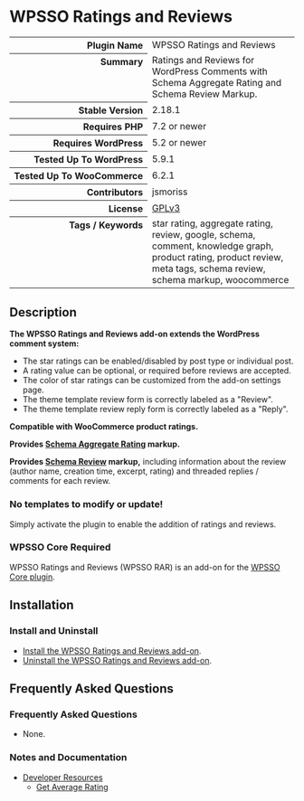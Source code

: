 <h1>WPSSO Ratings and Reviews</h1>

<table>
<tr><th align="right" valign="top" nowrap>Plugin Name</th><td>WPSSO Ratings and Reviews</td></tr>
<tr><th align="right" valign="top" nowrap>Summary</th><td>Ratings and Reviews for WordPress Comments with Schema Aggregate Rating and Schema Review Markup.</td></tr>
<tr><th align="right" valign="top" nowrap>Stable Version</th><td>2.18.1</td></tr>
<tr><th align="right" valign="top" nowrap>Requires PHP</th><td>7.2 or newer</td></tr>
<tr><th align="right" valign="top" nowrap>Requires WordPress</th><td>5.2 or newer</td></tr>
<tr><th align="right" valign="top" nowrap>Tested Up To WordPress</th><td>5.9.1</td></tr>
<tr><th align="right" valign="top" nowrap>Tested Up To WooCommerce</th><td>6.2.1</td></tr>
<tr><th align="right" valign="top" nowrap>Contributors</th><td>jsmoriss</td></tr>
<tr><th align="right" valign="top" nowrap>License</th><td><a href="https://www.gnu.org/licenses/gpl.txt">GPLv3</a></td></tr>
<tr><th align="right" valign="top" nowrap>Tags / Keywords</th><td>star rating, aggregate rating, review, google, schema, comment, knowledge graph, product rating, product review, meta tags, schema review, schema markup, woocommerce</td></tr>
</table>

<h2>Description</h2>

<!-- about -->

<p><strong>The WPSSO Ratings and Reviews add-on extends the WordPress comment system:</strong></p>

<ul>
<li>The star ratings can be enabled/disabled by post type or individual post.</li>
<li>A rating value can be optional, or required before reviews are accepted.</li>
<li>The color of star ratings can be customized from the add-on settings page.</li>
<li>The theme template review form is correctly labeled as a "Review".</li>
<li>The theme template review reply form is correctly labeled as a "Reply".</li>
</ul>

<p><strong>Compatible with WooCommerce product ratings.</strong></p>

<p><strong>Provides <a href="https://schema.org/aggregateRating">Schema Aggregate Rating</a> markup.</strong></p>

<p><strong>Provides <a href="https://schema.org/Review">Schema Review</a> markup,</strong> including information about the review (author name, creation time, excerpt, rating) and threaded replies / comments for each review.</p>

<h3>No templates to modify or update!</h3>

<p>Simply activate the plugin to enable the addition of ratings and reviews.</p>

<!-- /about -->

<h3>WPSSO Core Required</h3>

<p>WPSSO Ratings and Reviews (WPSSO RAR) is an add-on for the <a href="https://wordpress.org/plugins/wpsso/">WPSSO Core plugin</a>.</p>

<h2>Installation</h2>

<h3 class="top">Install and Uninstall</h3>

<ul>
<li><a href="https://wpsso.com/docs/plugins/wpsso-ratings-and-reviews/installation/install-the-plugin/">Install the WPSSO Ratings and Reviews add-on</a>.</li>
<li><a href="https://wpsso.com/docs/plugins/wpsso-ratings-and-reviews/installation/uninstall-the-plugin/">Uninstall the WPSSO Ratings and Reviews add-on</a>.</li>
</ul>

<h2>Frequently Asked Questions</h2>

<h3 class="top">Frequently Asked Questions</h3>

<ul>
<li>None.</li>
</ul>

<h3>Notes and Documentation</h3>

<ul>
<li><a href="https://wpsso.com/docs/plugins/wpsso-ratings-and-reviews/notes/developer/">Developer Resources</a>

<ul>
<li><a href="https://wpsso.com/docs/plugins/wpsso-ratings-and-reviews/notes/developer/get-average-rating/">Get Average Rating</a></li>
</ul></li>
</ul>

